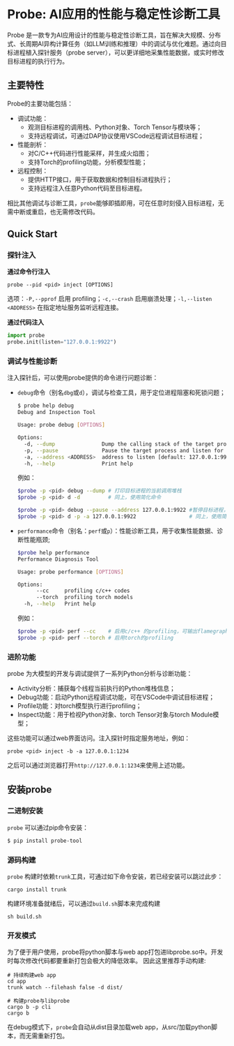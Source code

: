 # Probe: AI应用的性能与稳定性诊断工具

Probe 是一款专为AI应用设计的性能与稳定性诊断工具，旨在解决大规模、分布式、长周期AI异构计算任务（如LLM训练和推理）中的调试与优化难题。通过向目标进程植入探针服务（probe server），可以更详细地采集性能数据，或实时修改目标进程的执行行为。

## 主要特性

Probe的主要功能包括：

- 调试功能：
  - 观测目标进程的调用栈、Python对象、Torch Tensor与模块等；
  - 支持远程调试，可通过DAP协议使用VSCode远程调试目标进程；
- 性能剖析：
  - 对C/C++代码进行性能采样，并生成火焰图；
  - 支持Torch的profiling功能，分析模型性能；
- 远程控制：
  - 提供HTTP接口，用于获取数据和控制目标进程执行；
  - 支持远程注入任意Python代码至目标进程。

相比其他调试与诊断工具，`probe`能够即插即用，可在任意时刻侵入目标进程，无需中断或重启，也无需修改代码。

## Quick Start

### 探针注入

**通过命令行注入**

```shell
probe --pid <pid> inject [OPTIONS]
```

选项：`-P,--pprof` 启用 profiling；`-c,--crash` 启用崩溃处理；`-l,--listen <ADDRESS>` 在指定地址服务监听远程连接。

**通过代码注入**

```python
import probe
probe.init(listen="127.0.0.1:9922")
```

### 调试与性能诊断

注入探针后，可以使用probe提供的命令进行问题诊断：

- `debug`命令（别名`dbg`或`d`），调试与检查工具，用于定位进程阻塞和死锁问题；

    ```sh
    $ probe help debug
    Debug and Inspection Tool

    Usage: probe debug [OPTIONS]

    Options:
      -d, --dump               Dump the calling stack of the target process
      -p, --pause              Pause the target process and listen for remote connection
      -a, --address <ADDRESS>  address to listen [default: 127.0.0.1:9922]
      -h, --help               Print help
    ```

    例如：

    ```sh
    $probe -p <pid> debug --dump # 打印目标进程的当前调用堆栈
    $probe -p <pid> d -d         # 同上，使用简化命令

    $probe -p <pid> debug --pause --address 127.0.0.1:9922 #暂停目标进程，并等待远程连接
    $probe -p <pid> d -p -a 127.0.0.1:9922                 # 同上，使用简化命令
    ```

- `performance`命令（别名：`perf`或`p`）：性能诊断工具，用于收集性能数据、诊断性能瓶颈;

    ```sh
    $probe help performance
    Performance Diagnosis Tool

    Usage: probe performance [OPTIONS]

    Options:
          --cc     profiling c/c++ codes
          --torch  profiling torch models
      -h, --help   Print help
    ```

    例如：

    ```sh
    $probe -p <pid> perf --cc    # 启用c/c++ 的profiling，可输出flamegraph
    $probe -p <pid> perf --torch # 启用torch的profiling
    ```
### 进阶功能

probe 为大模型的开发与调试提供了一系列Python分析与诊断功能：

- Activity分析：捕获每个线程当前执行的Python堆栈信息；
- Debug功能：启动Python远程调试功能，可在VSCode中调试目标进程；
- Profile功能：对torch模型执行进行profiling；
- Inspect功能：用于检视Python对象、torch Tensor对象与torch Module模型；

这些功能可以通过web界面访问。注入探针时指定服务地址，例如：
```shell
probe <pid> inject -b -a 127.0.0.1:1234
```
之后可以通过浏览器打开`http://127.0.0.1:1234`来使用上述功能。

## 安装probe

### 二进制安装

`probe` 可以通过pip命令安装：

```sh
$ pip install probe-tool
```

### 源码构建

`probe` 构建时依赖`trunk`工具，可通过如下命令安装，若已经安装可以跳过此步：
```shell
cargo install trunk
```
构建环境准备就绪后，可以通过`build.sh`脚本来完成构建
```shell
sh build.sh
```

### 开发模式

为了便于用户使用，probe将python脚本与web app打包进libprobe.so中。开发时每次修改代码都要重新打包会极大的降低效率。
因此这里推荐手动构建:

```shell
# 持续构建web app
cd app
trunk watch --filehash false -d dist/

# 构建probe与libprobe
cargo b -p cli
cargo b
```

在debug模式下，`probe`会自动从dist目录加载web app，从src/加载python脚本，而无需重新打包。